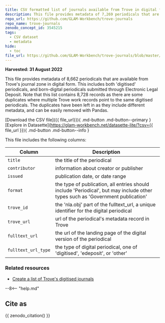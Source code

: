 ```yaml
---
title: CSV formatted list of journals available from Trove in digital form
description: This file provides metadata of 7,269 periodicals that are available from Trove's journal zone in digital form. This includes both 'digitised' periodicals, and born-digital periodicals submitted through Electronic Legal Deposit.
repo_url: https://github.com/GLAM-Workbench/trove-journals
repo_name: trove-journals
zenodo_concept_id: 3545215
tags:
  - CSV dataset
  - metadata
hide:
  - toc
file_url: https://github.com/GLAM-Workbench/trove-journals/blob/master/digital-journals-20220831.csv
---
```


**Harvested: 31 August 2022**

This file provides metadata of 8,662 periodicals that are available from Trove's journal zone in digital form. This includes both 'digitised' periodicals, and born-digital periodicals submitted through Electronic Legal Deposit. Note that this list contains 8,728 records as there are some duplicates where multiple Trove work records point to the same digitised periodicals. The duplicates have been left in as they include different metadata, and can be easily removed with Pandas. 

[Download the CSV file]({{ file_url}}){ .md-button .md-button--primary } [Explore in Datasette](https://glam-workbench.net/datasette-lite/?csv={{ file_url }}){ .md-button .md-button--info }

This file includes the following columns:

| Column | Description |
|--------|-------------|
`title` | the title of the periodical
`contributor` | information about creator or publisher
`issued` | publication date, or date range
`format` | the type of publication, all entries should include 'Periodical', but may include other types such as 'Government publication'
`trove_id` | the 'nla.obj' part of the fulltext_url, a unique identifier for the digital periodical
`trove_url` | url of the periodical's metadata record in Trove
`fulltext_url` | the url of the landing page of the digital version of the periodical
`fulltext_url_type` | the type of digital periodical, one of 'digitised', 'edeposit', or 'other'

### Related resources

* [Create a list of Trove's digitised journals](create-list-digitised-journals.md)

--8<-- "help.md"

## Cite as

{{ zenodo_citation() }}


